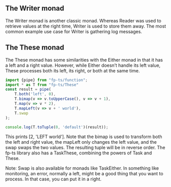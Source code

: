 ## The Writer monad

The Writer monad is another classic monad. Whereas Reader was used to retrieve values at the right time, Writer is used to store them away. The most common example use case for Writer is gathering log messages.

## The These monad

The These monad has some similarities with the Either monad in that it has a left and a right value. However, while Either doesn’t handle its left value, These processes both its left, its right, or both at the same time.

```ts
import {pipe} from "fp-ts/function";
import * as T from "fp-ts/These"
const result = pipe(
    T.both('left', 0),
    T.bimap(v => v.toUpperCase(), v => v + 1),
    T.map(v => v * 2),
    T.mapLeft(v => v + ' world'),
    T.swap
);

console.log(T.toTuple(0, 'default')(result));
```

This prints [2, 'LEFT world']. Note that the bimap is used to transform both the left and right value, the mapLeft only changes the left value, and the swap swaps the two values. The resulting tuple will be in reverse order. The fp-ts library also has a TaskThese, combining the powers of Task and These.


Note: Swap is also available for monads like TaskEither. In something like monitoring, an error, normally a left, might be a good thing that you want to process. In that case, you can put it in a right.